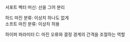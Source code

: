 서포트 벡터 머신: 선을 그어 분리    

하드 마진 분류: 이상치 하나도 없게   
소프트 마진 분류: 이상치 허용     

하이퍼 파라미터 C: 마진 오류와 결정 경계의 간격을 조절하는 역할

```python

```
